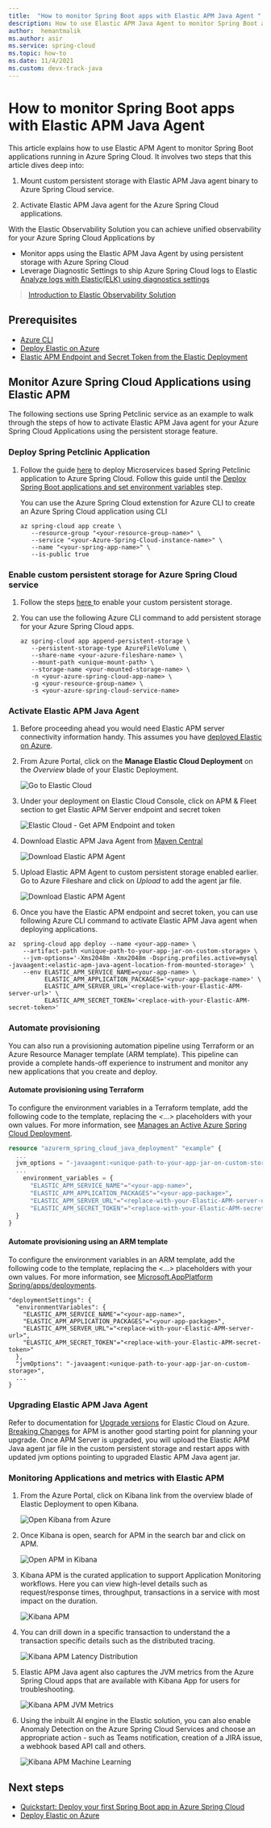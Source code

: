 ```yaml
---
title:  "How to monitor Spring Boot apps with Elastic APM Java Agent "
description: How to use Elastic APM Java Agent to monitor Spring Boot applications running in Azure Spring Cloud
author:  hemantmalik
ms.author: asir
ms.service: spring-cloud
ms.topic: how-to
ms.date: 11/4/2021
ms.custom: devx-track-java
---
```


# How to monitor Spring Boot apps with Elastic APM Java Agent

This article explains how to use Elastic APM Agent to monitor Spring Boot applications running in Azure Spring Cloud. It involves two steps that this article dives deep into:

1. Mount custom persistent storage with Elastic APM Java agent binary to Azure Spring Cloud service.

3. Activate Elastic APM Java agent for the Azure Spring Cloud applications.

With the Elastic Observability Solution you can achieve unified observability for your Azure Spring Cloud Applications by 

* Monitor apps using the Elastic APM Java Agent by using persistent storage with Azure Spring Cloud
* Leverage Diagnostic Settings to ship Azure Spring Cloud logs to Elastic [Analyze logs with Elastic(ELK) using diagnostics settings](https://github.com/hemantmalik/azure-docs/blob/master/articles/spring-cloud/how-to-elastic-diagnostic-settings.md)

> [Introduction to Elastic Observability Solution](https://www.youtube.com/watch?v=uCX24hRBULY)

## Prerequisites

* [Azure CLI](/cli/azure/install-azure-cli)
* [Deploy Elastic on Azure](https://www.elastic.co/blog/getting-started-with-the-azure-integration-enhancement)
* [Elastic APM Endpoint and Secret Token from the Elastic Deployment](https://www.elastic.co/guide/en/cloud/current/ec-manage-apm-and-fleet.html)

## Monitor Azure Spring Cloud Applications using Elastic APM

The following sections use Spring Petclinic service as an example to walk through the steps of how to activate Elastic APM Java agent for your Azure Spring Cloud Applications using the persistent storage feature.

### Deploy Spring Petclinic Application
1. Follow the guide [here](https://github.com/Azure-Samples/spring-petclinic-microservices) to deploy Microservices based Spring Petclinic application to Azure Spring Cloud. Follow this guide until the [Deploy Spring Boot applications and set environment variables](https://github.com/Azure-Samples/spring-petclinic-microservices#deploy-spring-boot-applications-and-set-environment-variables) step.

   You can use the Azure Spring Cloud extenstion for Azure CLI to create an Azure Spring Cloud application using CLI
   ```azurecli
   az spring-cloud app create \
      --resource-group "<your-resource-group-name>" \
      --service "<your-Azure-Spring-Cloud-instance-name>" \
      --name "<your-spring-app-name>" \
      --is-public true
      ```
   
### Enable custom persistent storage for  Azure Spring Cloud service
1. Follow the steps [here ](https://docs.microsoft.com/en-us/azure/spring-cloud/how-to-custom-persistent-storage) to enable your custom persistent storage.

3. You can use the following Azure CLI command to add persistent storage for your Azure Spring Cloud apps.

   ```azurecli
   az spring-cloud app append-persistent-storage \
      --persistent-storage-type AzureFileVolume \
      --share-name <your-azure-fileshare-name> \
      --mount-path <unique-mount-path> \
      --storage-name <your-mounted-storage-name> \
      -n <your-azure-spring-cloud-app-name> \
      -g <your-resource-group-name> \
      -s <your-azure-spring-cloud-service-name>
      ```

### Activate Elastic APM Java Agent

1. Before proceeding ahead you would need Elastic APM server connectivity information handy. This assumes you have   [deployed Elastic on Azure](https://www.elastic.co/blog/getting-started-with-the-azure-integration-enhancement).

2. From Azure Portal, click on the **Manage Elastic Cloud Deployment** on the *Overview* blade  of your Elastic Deployment.
   
   ![Go to Elastic Cloud ](https://github.com/hemantmalik/azure-docs/blob/master/articles/spring-cloud/media/elastic-apm-get-link-from-Microsoft-Azure.png)
   
3. Under your deployment on Elastic Cloud Console, click on APM & Fleet section to get Elastic APM Server endpoint and secret token

   ![Elastic Cloud - Get APM Endpoint and token ](https://github.com/hemantmalik/azure-docs/blob/master/articles/spring-cloud/media/elastic-apm-endpoint-secret.png)

4. Download Elastic APM Java Agent from [Maven Central](https://search.maven.org/search?q=g:co.elastic.apm%20AND%20a:elastic-apm-agent)

   ![Download Elastic APM Agent](https://github.com/hemantmalik/azure-docs/blob/master/articles/spring-cloud/media/Maven-Central-Repository-Search.png)

6. Upload Elastic APM Agent to custom persistent storage  enabled earlier. Go to Azure Fileshare and click on *Upload* to add the agent jar file. 

   ![Download Elastic APM Agent](https://github.com/hemantmalik/azure-docs/blob/master/articles/spring-cloud/media/Upload-files-Microsoft-Azure.png)

8. Once you have the Elastic APM endpoint and secret token, you can use following Azure CLI command to activate Elastic APM Java agent when deploying applications.

```azurecli
az  spring-cloud app deploy --name <your-app-name> \
    --artifact-path <unique-path-to-your-app-jar-on-custom-storage> \
    --jvm-options='-Xms2048m -Xmx2048m -Dspring.profiles.active=mysql -javaagent:<elastic-apm-java-agent-location-from-mounted-storage>' \
    --env ELASTIC_APM_SERVICE_NAME=<your-app-name> \
          ELASTIC_APM_APPLICATION_PACKAGES='<your-app-package-name>' \
          ELASTIC_APM_SERVER_URL='<replace-with-your-Elastic-APM-server-url>' \
          ELASTIC_APM_SECRET_TOKEN='<replace-with-your-Elastic-APM-secret-token>'
```
### Automate provisioning

You can also run a provisioning automation pipeline using Terraform or an Azure Resource Manager template (ARM template). This pipeline can provide a complete hands-off experience to instrument and monitor any new applications that you create and deploy.

#### Automate provisioning using Terraform

To configure the environment variables in a Terraform template, add the following code to the template, replacing the *\<...>* placeholders with your own values. For more information, see [Manages an Active Azure Spring Cloud Deployment](https://registry.terraform.io/providers/hashicorp/azurerm/latest/docs/resources/spring_cloud_active_deployment).

```terraform
resource "azurerm_spring_cloud_java_deployment" "example" {
  ...
  jvm_options = "-javaagent:<unique-path-to-your-app-jar-on-custom-storage>"
  ...
    environment_variables = {
      "ELASTIC_APM_SERVICE_NAME"="<your-app-name>",
      "ELASTIC_APM_APPLICATION_PACKAGES"="<your-app-package>",
      "ELASTIC_APM_SERVER_URL"="<replace-with-your-Elastic-APM-server-url>",
      "ELASTIC_APM_SECRET_TOKEN"="<replace-with-your-Elastic-APM-secret-token>"
  }
}
```

#### Automate provisioning using an ARM template

To configure the environment variables in an ARM template, add the following code to the template, replacing the *\<...>* placeholders with your own values. For more information, see [Microsoft.AppPlatform Spring/apps/deployments](/azure/templates/microsoft.appplatform/spring/apps/deployments?tabs=json).

```ARM template
"deploymentSettings": {
  "environmentVariables": {
    "ELASTIC_APM_SERVICE_NAME"="<your-app-name>",
    "ELASTIC_APM_APPLICATION_PACKAGES"="<your-app-package>",
    "ELASTIC_APM_SERVER_URL"="<replace-with-your-Elastic-APM-server-url>",
    "ELASTIC_APM_SECRET_TOKEN"="<replace-with-your-Elastic-APM-secret-token>"
  },
  "jvmOptions": "-javaagent:<unique-path-to-your-app-jar-on-custom-storage>",
  ...
}
```
### Upgrading Elastic APM Java Agent

Refer to documentation for [Upgrade versions](https://www.elastic.co/guide/en/cloud/current/ec-upgrade-deployment.html) for Elastic Cloud on Azure. [Breaking Changes](https://www.elastic.co/guide/en/apm/server/current/breaking-changes.html) for APM is another good starting point for planning your upgrade. Once APM Server is upgraded, you will upload the Elastic APM Java agent jar file in the custom persistent storage and restart apps with updated jvm options pointing to upgraded Elastic APM Java agent jar. 

### Monitoring Applications and metrics with Elastic APM

1. From the Azure Portal, click on Kibana link from the overview blade of Elastic Deployment to open Kibana. 
   
   ![Open Kibana from Azure](https://github.com/hemantmalik/azure-docs/blob/master/articles/spring-cloud/media/elastic-apm-get-kibana-link.png)

2. Once Kibana is open, search for APM in the search bar and click on APM.
   
   ![Open APM in Kibana](https://github.com/hemantmalik/azure-docs/blob/master/articles/spring-cloud/media/elastic-apm-kibana-search-APM.PNG)

3. Kibana APM is the curated application to support Application Monitoring workflows. Here you can view high-level details such as request/response times, throughput, transactions in a service with most impact on the duration.

   ![Kibana APM](https://github.com/hemantmalik/azure-docs/blob/master/articles/spring-cloud/media/elastic-apm-customer-service.png)

5. You can drill down in a specific transaction to understand the a transaction specific details such as the distributed tracing.

   ![Kibana APM Latency Distribution](https://github.com/hemantmalik/azure-docs/blob/master/articles/spring-cloud/media/elastic-apm-customer-service-latency-distribution.png)

7. Elastic APM Java agent also captures the JVM metrics from the Azure Spring Cloud apps that are available with Kibana App for users for troubleshooting.

   ![Kibana APM JVM Metrics](https://github.com/hemantmalik/azure-docs/blob/master/articles/spring-cloud/media/elastic-apm-customer-service-jvm-metrics.png)

9. Using the inbuilt AI engine in the Elastic solution, you can also enable Anomaly Detection on the Azure Spring Cloud Services and choose an appropriate action  - such as Teams notification, creation of a JIRA issue, a webhook based API call and others. 

   ![Kibana APM Machine Learning](https://github.com/hemantmalik/azure-docs/blob/master/articles/spring-cloud/media/elastic-apm-alert-anomaly.png)


## Next steps

* [Quickstart: Deploy your first Spring Boot app in Azure Spring Cloud](./quickstart.md)
* [Deploy Elastic on Azure](https://www.elastic.co/blog/getting-started-with-the-azure-integration-enhancement)
